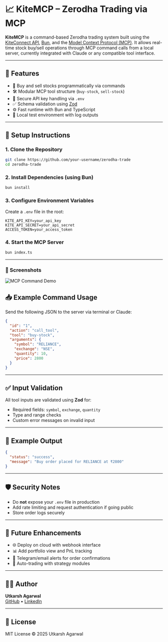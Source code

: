 # 📈 KiteMCP – Zerodha Trading via MCP

**KiteMCP** is a command-based Zerodha trading system built using the [KiteConnect API](https://github.com/zerodha/kiteconnectjs), [Bun](https://bun.sh), and the [Model Context Protocol (MCP)](https://modelcontextprotocol.dev). It allows real-time stock buy/sell operations through MCP command calls from a local server, currently integrated with Claude or any compatible tool interface.

---

## 🚀 Features

- 🔄 Buy and sell stocks programmatically via commands
- 🛠 Modular MCP tool structure (`buy-stock`, `sell-stock`)
- 🔐 Secure API key handling via `.env`
- ✅ Schema validation using [Zod](https://zod.dev)
- ⚙️ Fast runtime with Bun and TypeScript
- 🧪 Local test environment with log outputs

---

## 🔧 Setup Instructions

### 1. Clone the Repository

```bash
git clone https://github.com/your-username/zerodha-trade
cd zerodha-trade
```

### 2. Install Dependencies (using Bun)

```bash
bun install
```

### 3. Configure Environment Variables

Create a `.env` file in the root:

```env
KITE_API_KEY=your_api_key
KITE_API_SECRET=your_api_secret
ACCESS_TOKEN=your_access_token
```

### 4. Start the MCP Server

```bash
bun index.ts
```

---

### 📸 Screenshots

![MCP Command Demo](./assets/claudeAI.png)

## 📥 Example Command Usage

Send the following JSON to the server via terminal or Claude:

```json
{
  "id": "1",
  "action": "call_tool",
  "tool": "buy-stock",
  "arguments": {
    "symbol": "RELIANCE",
    "exchange": "NSE",
    "quantity": 10,
    "price": 2800
  }
}
```

---

## ✅ Input Validation

All tool inputs are validated using **Zod** for:

- Required fields: `symbol`, `exchange`, `quantity`
- Type and range checks
- Custom error messages on invalid input

---

## 🧪 Example Output

```json
{
  "status": "success",
  "message": "Buy order placed for RELIANCE at ₹2800"
}
```

---

## 🛡️ Security Notes

- Do **not** expose your `.env` file in production
- Add rate limiting and request authentication if going public
- Store order logs securely

---

## 📌 Future Enhancements

- 🌐 Deploy on cloud with webhook interface
- 📊 Add portfolio view and PnL tracking
- 🔔 Telegram/email alerts for order confirmations
- 🧠 Auto-trading with strategy modules

---

## 👨‍💻 Author

**Utkarsh Agarwal**  
[GitHub](https://github.com/utkarshagar2121) • [LinkedIn](https://linkedin.com/in/utkarsh-agarwal-1b359922b)

---

## 📜 License

MIT License © 2025 Utkarsh Agarwal
